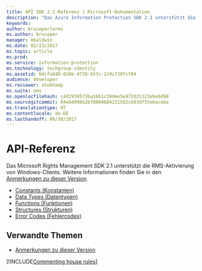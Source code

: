 ```yaml
---
title: API SDK 2.1-Referenz | Microsoft-Dokumentation
description: "Das Azure Information Protection SDK 2.1 unterstützt die RMS-Aktivierung von Windows-Clients."
keywords: 
author: bruceperlerms
ms.author: bruceper
manager: mbaldwin
ms.date: 02/23/2017
ms.topic: article
ms.prod: 
ms.service: information-protection
ms.technology: techgroup-identity
ms.assetid: 6dcfa840-026b-4728-b53c-2c9c730fcf84
audience: developer
ms.reviewer: shubhamp
ms.suite: ems
ms.openlocfilehash: c4d2934573ba16b1c39dee5e972d21323ebe6d98
ms.sourcegitcommit: 04eb4990e2bf0004684221592cb93df35e6acebe
ms.translationtype: HT
ms.contentlocale: de-DE
ms.lasthandoff: 06/30/2017
---
```

# <a name="api-reference"></a>API-Referenz

Das Microsoft Rights Management SDK 2.1 unterstützt die RMS-Aktivierung von Windows-Clients. Weitere Informationen finden Sie in den [Anmerkungen zu dieser Version](release-notes-rtm.md).
- [Constants (Konstanten)](https://msdn.microsoft.com/library/hh535291.aspx)
- [Data Types (Datentypen)](https://msdn.microsoft.com/library/hh535288.aspx)
- [Functions (Funktionen)](https://msdn.microsoft.com/library/hh535289.aspx)
- [Structures (Strukturen)](https://msdn.microsoft.com/library/hh535294.aspx)
- [Error Codes (Fehlercodes)](https://msdn.microsoft.com/library/hh535248.aspx)



## <a name="related-topics"></a>Verwandte Themen

* [Anmerkungen zu dieser Version](release-notes-rtm.md)

[!INCLUDE[Commenting house rules](../includes/houserules.md)]